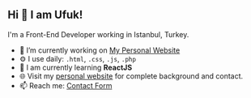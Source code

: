 <!--###  👋


**ufukyildiz55/ufukyildiz55** is a ✨ _special_ ✨ repository because its `README.md` (this file) appears on your GitHub profile.

Here are some ideas to get you started:

- 🔭 I’m currently working on ...
- 🌱 I’m currently learning ...
- 👯 I’m looking to collaborate on ...
- 🤔 I’m looking for help with ...
- 💬 Ask me about ...
- 📫 How to reach me: ...
- 😄 Pronouns: ...
- ⚡ Fun fact: ...
-->
## Hi 👋 I am Ufuk! 
I'm a Front-End Developer working in Istanbul, Turkey.

- 🔭 I’m currently working on [My Personal Website](https://ufukyildiz.net/)
- ⚙️ I use daily: `.html`, `.css`, `.js`, `.php`
- 🌱 I am currently learning **ReactJS**
- 🌐 Visit my [personal website](https://ufukyildiz.net/) for complete background and contact.
- 📫 Reach me: [Contact Form](https://ufukyildiz.net/contact)
